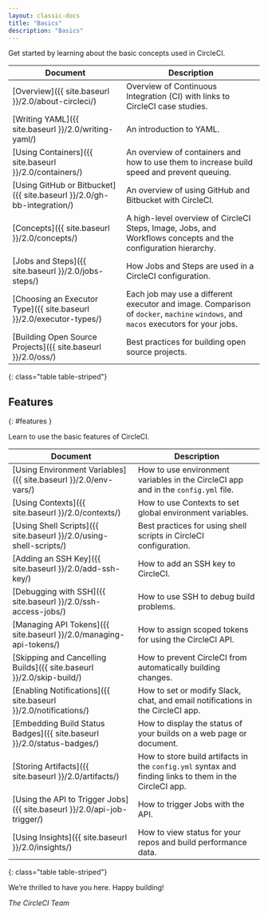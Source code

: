 ```yaml
---
layout: classic-docs
title: "Basics"
description: "Basics"
---
```



Get started by learning about the basic concepts used in CircleCI.

Document | Description
----|----------
[Overview]({{ site.baseurl }}/2.0/about-circleci/) | Overview of Continuous Integration (CI) with links to CircleCI case studies.
[Writing YAML]({{ site.baseurl }}/2.0/writing-yaml/) | An introduction to YAML.
[Using Containers]({{ site.baseurl }}/2.0/containers/) | An overview of containers and how to use them to increase build speed and prevent queuing.
[Using GitHub or Bitbucket]({{ site.baseurl }}/2.0/gh-bb-integration/) | An overview of using GitHub and Bitbucket with CircleCI.
[Concepts]({{ site.baseurl }}/2.0/concepts/) | A high-level overview of CircleCI Steps, Image, Jobs, and Workflows concepts and the configuration hierarchy.
[Jobs and Steps]({{ site.baseurl }}/2.0/jobs-steps/) | How Jobs and Steps are used in a CircleCI configuration.
[Choosing an Executor Type]({{ site.baseurl }}/2.0/executor-types/) | Each job may use a different executor and image. Comparison of `docker`, `machine` `windows`, and `macos` executors for your jobs.
[Building Open Source Projects]({{ site.baseurl }}/2.0/oss/) | Best practices for building open source projects.
{: class="table table-striped"}

## Features
{: #features }

Learn to use the basic features of CircleCI.

Document | Description
----|----------
[Using Environment Variables]({{ site.baseurl }}/2.0/env-vars/) | How to use environment variables in the CircleCI app and in the `config.yml` file.
[Using Contexts]({{ site.baseurl }}/2.0/contexts/) | How to use Contexts to set global environment variables.
[Using Shell Scripts]({{ site.baseurl }}/2.0/using-shell-scripts/) | Best practices for using shell scripts in CircleCI configuration.
[Adding an SSH Key]({{ site.baseurl }}/2.0/add-ssh-key/) | How to add an SSH key to CircleCI.
[Debugging with SSH]({{ site.baseurl }}/2.0/ssh-access-jobs/) | How to use SSH to debug build problems.
[Managing API Tokens]({{ site.baseurl }}/2.0/managing-api-tokens/) | How to assign scoped tokens for using the CircleCI API.
[Skipping and Cancelling Builds]({{ site.baseurl }}/2.0/skip-build/) | How to prevent CircleCI from automatically building changes.
[Enabling Notifications]({{ site.baseurl }}/2.0/notifications/) | How to set or modify Slack, chat, and email notifications in the CircleCI app.
[Embedding Build Status Badges]({{ site.baseurl }}/2.0/status-badges/) | How to display the status of your builds on a web page or document.
[Storing Artifacts]({{ site.baseurl }}/2.0/artifacts/) | How to store build artifacts in the `config.yml` syntax and finding links to them in the CircleCI app.
[Using the API to Trigger Jobs]({{ site.baseurl }}/2.0/api-job-trigger/) | How to trigger Jobs with the API.
[Using Insights]({{ site.baseurl }}/2.0/insights/) | How to view status for your repos and build performance data.
{: class="table table-striped"}

We’re thrilled to have you here. Happy building!

_The CircleCI Team_
